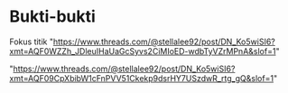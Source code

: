# Bukti-bukti
Fokus titik
"https://www.threads.com/@stellalee92/post/DN_Ko5wiSI6?xmt=AQF0WZZh_JDleuIHaUaGcSyvs2CiMIoED-wdbTyVZrMPnA&slof=1"

"https://www.threads.com/@stellalee92/post/DN_Ko5wiSI6?xmt=AQF09CpXbibW1cFnPVV51Ckekp9dsrHY7USzdwR_rtg_gQ&slof=1"

